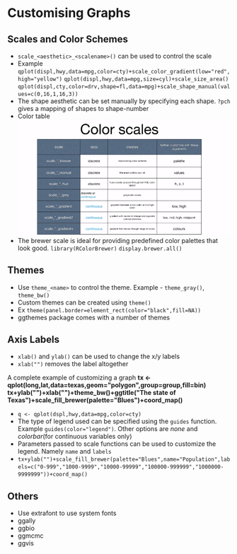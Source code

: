 # Customising Graphs
## Scales and Color Schemes
* `scale_<aesthetic>_<scalename>()` can be used to control the scale
* Example 
	`qplot(displ,hwy,data=mpg,color=cty)+scale_color_gradient(low="red",high="yellow")`
	`qplot(displ,hwy,data=mpg,size=cyl)+scale_size_area()`
	`qplot(displ,cty,color=drv,shape=fl,data=mpg)+scale_shape_manual(values=c(0,16,1,16,3))`
* The shape aesthetic can be set manually by specifying each shape. `?pch` gives a mapping of shapes to shape-number
* Color table
![Color Scale Table](images/color_scale.png)
* The brewer scale is ideal for providing predefined color palettes that look good.
	`library(RColorBrewer)`
	`display.brewer.all()`

## Themes
* Use `theme_<name>` to control the theme. Example - `theme_gray()`, `theme_bw()`
* Custom themes can be created using `theme()`
* Ex
	`theme(panel.border=element_rect(color="black",fill=NA))`
* ggthemes package comes with a number of themes

## Axis Labels
* `xlab()` and `ylab()` can be used to change the x/y labels
* `xlab("")` removes the label altogether

A complete example of customizing a graph
__tx <- qplot(long,lat,data=texas,geom="polygon",group=group,fill=bin)__
__tx+ylab("")+xlab("")+theme\_bw()+ggtitle("The state of Texas")+scale\_fill\_brewer(palette="Blues")+coord_map()__ 

* `q <- qplot(dspl,hwy,data=mpg,color=cty)`
* The type of legend used can be specified using the `guides` function. Example `guides(color="legend")`. Other options are _none_ and _colorbar_(for continuous variables only)
* Parameters passed to scale functions can be used to customize the legend. Namely `name` and `labels`
* `tx+ylab("")+scale_fill_brewer(palette="Blues",name="Population",labels=c("0-999","1000-9999","10000-99999","100000-999999","1000000-9999999"))+coord_map()`

## Others
* Use extrafont to use system fonts
* ggally
* ggbio
* ggmcmc
* ggvis

